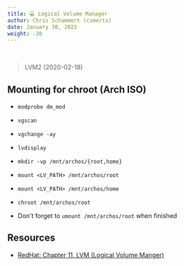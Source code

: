 ```yaml
---
title: 💻 Logical Volume Manager
author: Chris Schammert (csmertx)
date: January 30, 2023
weight: -20
---
```


<br />

> LVM2 (2020-02-18)

## Mounting for chroot (Arch ISO)

- ```modprobe dm_mod```

- ```vgscan```

- ```vgchange -ay```

- ```lvdisplay```

- ```mkdir -vp /mnt/archos/{root,home}```

- ```mount <LV_PATH> /mnt/archos/root```

- ```mount <LV_PATH> /mnt/archos/home```

- ```chroot /mnt/archos/root```

- Don't forget to ```umount /mnt/archos/root``` when finished

## Resources

- [RedHat: Chapter 11. LVM (Logical Volume Manger)](https://access.redhat.com/documentation/en-us/red_hat_enterprise_linux/5/html/deployment_guide/ch-lvm)
